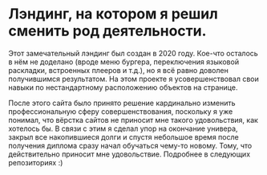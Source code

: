 # Лэндинг, на котором я решил сменить род деятельности.

Этот замечательный лэндинг был создан в 2020 году. Кое-что осталось в нём не доделано (вроде меню бургера, переключения языковой раскладки, встроенных плееров и т.д.), но я всё равно доволен получившимся результатом. На этом проекте я усовершенствовал свои навыки по нестандартному расположению объектов на странице.

После этого сайта было принято решение кардинально изменить профессиональную сферу совершенствования, поскольку я уже понимал, что вёрстка сайтов не приносит мне такого удовольствия, как хотелось бы. В связи с этим я сделал упор на окончание универа, закрыл все накопившиеся долги и спустя небольшое время после получения диплома сразу начал обучаться чему-то новому. Тому, что действительно приносит мне удовольствие. Подробнее в следующих репозиториях :)
